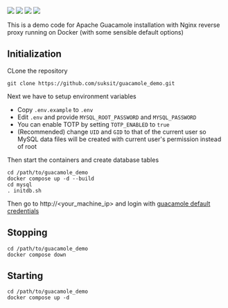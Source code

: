 ![](https://img.shields.io/badge/guacd-1.4.0-success)
![](https://img.shields.io/badge/guacamole-1.4.0-success)
![](https://img.shields.io/badge/mysql-8.0.28-informational)
![](https://img.shields.io/badge/nginx-1.21.6-informational)

This is a demo code for Apache Guacamole installation with Nginx reverse proxy running on Docker (with some sensible default options)

## Initialization

CLone the repository

```
git clone https://github.com/suksit/guacamole_demo.git
```

Next we have to setup environment variables

* Copy `.env.example` to `.env`
* Edit `.env` and provide `MYSQL_ROOT_PASSWORD` and `MYSQL_PASSWORD`
* You can enable TOTP by setting `TOTP_ENABLED` to `true`
* (Recommended) change `UID` and `GID` to that of the current user so MySQL data files will be created with current user's permission instead of root

Then start the containers and create database tables

```
cd /path/to/guacamole_demo
docker compose up -d --build
cd mysql
. initdb.sh
```

Then go to http://<your_machine_ip> and login with [guacamole default credentials](https://guacamole.apache.org/doc/gug/jdbc-auth.html#logging-in)

## Stopping

```
cd /path/to/guacamole_demo
docker compose down
```

## Starting
```
cd /path/to/guacamole_demo
docker compose up -d
```
